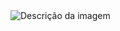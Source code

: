 <img src="https://github.com/user-attachments/assets/7b086f29-b37e-46bd-8bd5-4d2ee7ce1912" alt="Descrição da imagem" style="max-width: 100%;">
